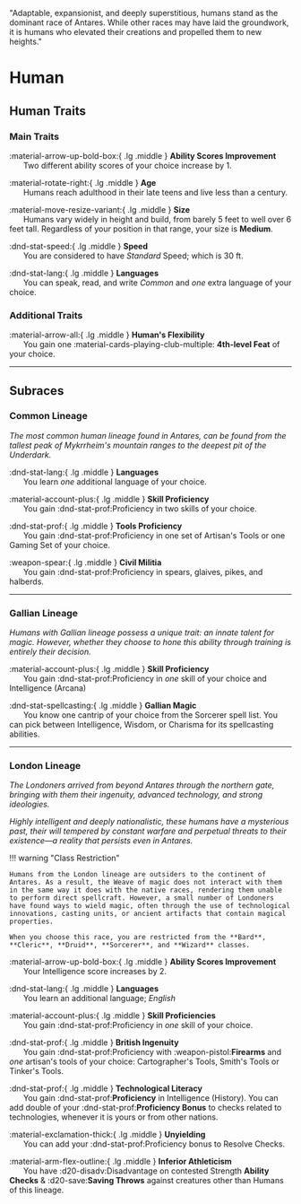 <p style="text-align: center;">

"Adaptable, expansionist, and deeply superstitious, humans stand as the dominant race of Antares. While other races may have laid the groundwork, it is humans who elevated their creations and propelled them to new heights."

</p>

# Human

## Human Traits

### Main Traits

:material-arrow-up-bold-box:{ .lg .middle } **Ability Scores Improvement**  
&ensp;&ensp;&ensp; Two different ability scores of your choice increase by 1.

:material-rotate-right:{ .lg .middle } **Age**  
&ensp;&ensp;&ensp; Humans reach adulthood in their late teens and live less than a century.

:material-move-resize-variant:{ .lg .middle } **Size**  
&ensp;&ensp;&ensp; Humans vary widely in height and build, from barely 5 feet to well over 6 feet tall. Regardless of your position in that range, your size is **Medium**.

:dnd-stat-speed:{ .lg .middle } **Speed**  
&ensp;&ensp;&ensp; You are considered to have *Standard* Speed; which is 30 ft.

:dnd-stat-lang:{ .lg .middle } **Languages**  
&ensp;&ensp;&ensp; You can speak, read, and write *Common* and *one* extra language of your choice.

### Additional Traits

:material-arrow-all:{ .lg .middle } **Human's Flexibility**  
&ensp;&ensp;&ensp; You gain one :material-cards-playing-club-multiple: **4th-level Feat** of your choice. 

---

## Subraces

### Common Lineage

*The most common human lineage found in Antares, can be found from the tallest peak of Mykrrheim's mountain ranges to the deepest pit of the Underdark.*

:dnd-stat-lang:{ .lg .middle } **Languages**  
&ensp;&ensp;&ensp; You learn *one* additional language of your choice.

:material-account-plus:{ .lg .middle } **Skill Proficiency**  
&ensp;&ensp;&ensp; You gain :dnd-stat-prof:Proficiency in two skills of your choice.

:dnd-stat-prof:{ .lg .middle } **Tools Proficiency**  
&ensp;&ensp;&ensp; You gain :dnd-stat-prof:Proficiency in one set of Artisan's Tools or one Gaming Set of your choice.

:weapon-spear:{ .lg .middle } **Civil Militia**  
&ensp;&ensp;&ensp; You gain :dnd-stat-prof:Proficiency in spears, glaives, pikes, and halberds.

---

### Gallian Lineage

*Humans with Gallian lineage possess a unique trait: an innate talent for magic. However, whether they choose to hone this ability through training is entirely their decision.*

:material-account-plus:{ .lg .middle } **Skill Proficiency**  
&ensp;&ensp;&ensp; You gain :dnd-stat-prof:Proficiency in *one* skill of your choice and Intelligence (Arcana)

:dnd-stat-spellcasting:{ .lg .middle } **Gallian Magic**  
&ensp;&ensp;&ensp; You know one cantrip of your choice from the Sorcerer spell list. You can pick between Intelligence, Wisdom, or Charisma for its spellcasting abilities.

---

### London Lineage

*The Londoners arrived from beyond Antares through the northern gate, bringing with them their ingenuity, advanced technology, and strong ideologies.*

*Highly intelligent and deeply nationalistic, these humans have a mysterious past, their will tempered by constant warfare and perpetual threats to their existence—a reality that persists even in Antares.*

!!! warning "Class Restriction"

    Humans from the London lineage are outsiders to the continent of Antares. As a result, the Weave of magic does not interact with them in the same way it does with the native races, rendering them unable to perform direct spellcraft. However, a small number of Londoners have found ways to wield magic, often through the use of technological innovations, casting units, or ancient artifacts that contain magical properties.

    When you choose this race, you are restricted from the **Bard**, **Cleric**, **Druid**, **Sorcerer**, and **Wizard** classes.

:material-arrow-up-bold-box:{ .lg .middle } **Ability Scores Improvement**   
&ensp;&ensp;&ensp; Your Intelligence score increases by 2. 

:dnd-stat-lang:{ .lg .middle } **Languages**  
&ensp;&ensp;&ensp; You learn an additional language; *English*

:material-account-plus:{ .lg .middle } **Skill Proficiencies**  
&ensp;&ensp;&ensp; You gain :dnd-stat-prof:Proficiency in *one* skill of your choice.

:dnd-stat-prof:{ .lg .middle } **British Ingenuity**  
&ensp;&ensp;&ensp; You gain :dnd-stat-prof:Proficiency with :weapon-pistol:**Firearms** and *one* artisan's tools of your choice: Cartographer's Tools, Smith's Tools or Tinker's Tools.

:dnd-stat-prof:{ .lg .middle } **Technological Literacy**  
&ensp;&ensp;&ensp; You gain :dnd-stat-prof:**Proficiency** in Intelligence (History). You can add double of your :dnd-stat-prof:**Proficiency Bonus** to checks related to technologies, whenever it is yours or from other nations.

:material-exclamation-thick:{ .lg .middle } **Unyielding**  
&ensp;&ensp;&ensp; You can add your :dnd-stat-prof:Proficiency bonus to Resolve Checks.

:material-arm-flex-outline:{ .lg .middle } **Inferior Athleticism**  
&ensp;&ensp;&ensp; You have :d20-disadv:Disadvantage on contested Strength **Ability Checks** & :d20-save:**Saving Throws** against creatures other than Humans of this lineage.

